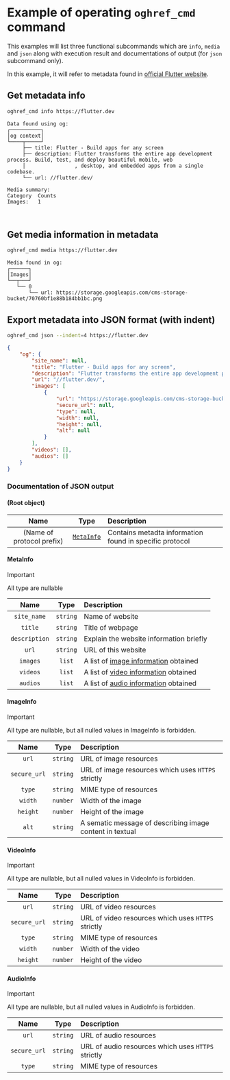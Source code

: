 # Example of operating `oghref_cmd` command

This examples will list three functional subcommands which are `info`, `media` and `json` along with execution result and documentations of output (for `json` subcommand only).

In this example, it will refer to metadata found in [official Flutter website](https://flutter.dev).

## Get metadata info

```bash
oghref_cmd info https://flutter.dev
```

```plain
Data found using og:
┌──────────┐
│og context│
└────┬─────┘
     ├── title: Flutter - Build apps for any screen
     ├── description: Flutter transforms the entire app development process. Build, test, and deploy beautiful mobile, web
     │                , desktop, and embedded apps from a single codebase.
     └── url: //flutter.dev/

Media summary:
Category  Counts
Images:   1



```

## Get media information in metadata

```bash
oghref_cmd media https://flutter.dev
```

```plain
Media found in og:
┌──────┐
│Images│
└──┬───┘
   └── 0
       └── url: https://storage.googleapis.com/cms-storage-bucket/70760bf1e88b184bb1bc.png
```

## Export metadata into JSON format (with indent)

```bash
oghref_cmd json --indent=4 https://flutter.dev
```

```json
{
    "og": {
        "site_name": null,
        "title": "Flutter - Build apps for any screen",
        "description": "Flutter transforms the entire app development process. Build, test, and deploy beautiful mobile, web, desktop, and embedded apps from a single codebase.",
        "url": "//flutter.dev/",
        "images": [
            {
                "url": "https://storage.googleapis.com/cms-storage-bucket/70760bf1e88b184bb1bc.png",
                "secure_url": null,
                "type": null,
                "width": null,
                "height": null,
                "alt": null
            }
        ],
        "videos": [],
        "audios": []
    }
}
```

### Documentation of JSON output

#### (Root object)

|Name|Type|Description|
|:---:|:---:|:---|
|(Name of protocol prefix)|[`MetaInfo`](#metainfo)|Contains metadta information found in specific protocol|

#### MetaInfo

> [!IMPORTANT]
> All type are nullable

|Name|Type|Description|
|:---:|:---:|:---|
|`site_name`|`string`|Name of website|
|`title`|`string`|Title of webpage|
|`description`|`string`|Explain the website information briefly|
|`url`|`string`|URL of this website|
|`images`|`list`|A list of [image information](#imageinfo) obtained|
|`videos`|`list`|A list of [video information](#videoinfo) obtained|
|`audios`|`list`|A list of [audio information](#audioinfo) obtained|

#### ImageInfo

> [!IMPORTANT]
> All type are nullable, but all nulled values in ImageInfo is forbidden.

|Name|Type|Description|
|:---:|:---:|:---|
|`url`|`string`|URL of image resources|
|`secure_url`|`string`|URL of image resources which uses `HTTPS` strictly|
|`type`|`string`|MIME type of resources|
|`width`|`number`|Width of the image|
|`height`|`number`|Height of the image|
|`alt`|`string`|A sematic message of describing image content in textual|

#### VideoInfo

> [!IMPORTANT]
> All type are nullable, but all nulled values in VideoInfo is forbidden.

|Name|Type|Description|
|:---:|:---:|:---|
|`url`|`string`|URL of video resources|
|`secure_url`|`string`|URL of video resources which uses `HTTPS` strictly|
|`type`|`string`|MIME type of resources|
|`width`|`number`|Width of the video|
|`height`|`number`|Height of the video|

#### AudioInfo

> [!IMPORTANT]
> All type are nullable, but all nulled values in AudioInfo is forbidden.

|Name|Type|Description|
|:---:|:---:|:---|
|`url`|`string`|URL of audio resources|
|`secure_url`|`string`|URL of audio resources which uses `HTTPS` strictly|
|`type`|`string`|MIME type of resources|
